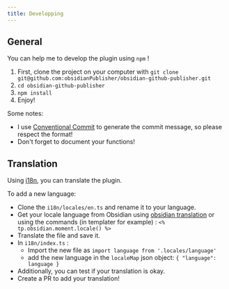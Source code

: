 ```yaml
---
title: Developping
---
```


## General

You can help me to develop the plugin using `npm` !

1. First, clone the project on your computer with `git clone git@github.com:obsidianPublisher/obsidian-github-publisher.git`
2. `cd obsidian-github-publisher`
3. `npm install`
4. Enjoy!

Some notes:

- I use [Conventional Commit](https://www.conventionalcommits.org/en/v1.0.0/) to generate the commit message, so please respect the format!
- Don't forget to document your functions!

## Translation

Using [i18n](https://www.i18next.com/), you can translate the plugin.

To add a new language:

- Clone the `i18n/locales/en.ts` and rename it to your language.
- Get your locale language from Obsidian using [obsidian translation](https://github.com/obsidianmd/obsidian-translations) or using the commands (in templater for example) : `<% tp.obsidian.moment.locale() %>`
- Translate the file and save it.
- In `i18n/index.ts` :
    - Import the new file as `import language from '.locales/language'`
    - add the new language in the `localeMap` json object: `{ "language": language }`
- Additionally, you can test if your translation is okay.
- Create a PR to add your translation!